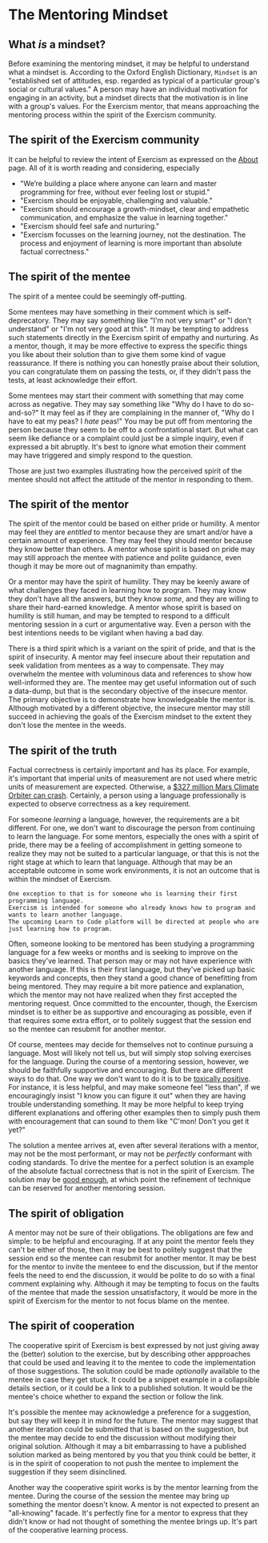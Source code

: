 # The Mentoring Mindset

## What _is_ a mindset?

Before examining the mentoring mindset, it may be helpful to understand what a mindset is.
According to the Oxford English Dictionary, `Mindset` is an "established set of attitudes, esp. regarded as typical of a particular group's social or cultural values."
A person may have an individual motivation for engaging in an activity, but a mindset directs that the motivation is in line with a group's values.
For the Exercism mentor, that means approaching the mentoring process within the spirit of the Exercism community.

## The spirit of the Exercism community

It can be helpful to review the intent of Exercism as expressed on the [About][exercism-about] page.
All of it is worth reading and considering, especially

- "We’re building a place where anyone can learn and master programming for free, without ever feeling lost or stupid."
- "Exercism should be enjoyable, challenging and valuable."
- "Exercism should encourage a growth-mindset, clear and empathetic communication, and emphasize the value in learning together."
- "Exercism should feel safe and nurturing."
- "Exercism focusses on the learning journey, not the destination. The process and enjoyment of learning is more important than absolute factual correctness."

## The spirit of the mentee

The spirit of a mentee could be seemingly off-putting.

Some mentees may have something in their comment which is self-deprecatory.
They may say something like "I'm not very smart" or "I don't understand" or "I'm not very good at this".
It may be tempting to address such statements directly in the Exercism spirit of empathy and nurturing.
As a mentor, though, it may be more effective to express the specific things you like about their solution
than to give them some kind of vague reassurance.
If there is nothing you can honestly praise about their solution, you can congratulate them on passing the tests,
or, if they didn't pass the tests, at least acknowledge their effort.

Some mentees may start their comment with something that may come across as negative.
They may say something like "Why do I have to do so-and-so?"
It may feel as if they are complaining in the manner of, "Why do I have to eat my peas? I _hate_ peas!"
You may be put off from mentoring the person because they seem to be off to a confrontational start.
But what can seem like defiance or a complaint could just be a simple inquiry, even if expressed a bit abruptly.
It's best to ignore what emotion their comment may have triggered and simply respond to the question.

Those are just two examples illustrating how the perceived spirit of the mentee should not affect the attitude of the mentor in responding to them.

## The spirit of the mentor

The spirit of the mentor could be based on either pride or humility.
A mentor may feel they are _entitled_ to mentor because they are smart and/or have a certain amount of experience.
They may feel they should mentor because they know better than others.
A mentor whose spirit is based on pride may may still approach the mentee with patience and polite guidance,
even though it may be more out of magnanimity than empathy.

Or a mentor may have the spirit of humility.
They may be keenly aware of what challenges they faced in learning how to program.
They may know they don't have all the answers, but they know _some_, and they are willing to share their hard-earned knowledge.
A mentor whose spirit is based on humility is still human, and may be tempted to respond to a difficult mentoring session in a
curt or argumentative way.
Even a person with the best intentions needs to be vigilant when having a bad day.

There is a third spirit which is a variant on the spirit of pride, and that is the spirit of insecurity.
A mentor may feel insecure about their reputation and seek validation from mentees as a way to compensate.
They may overwhelm the mentee with voluminous data and references to show how well-informed they are.
The mentee may get useful information out of such a data-dump, but that is the secondary objective of the insecure mentor.
The primary objective is to demonstrate how knowledgeable the mentor is.
Although motivated by a different objective, the insecure mentor may still succeed in achieving the goals of the Exercism mindset
to the extent they don't lose the mentee in the weeds.

## The spirit of the truth

Factual correctness is certainly important and has its place.
For example, it's important that imperial units of measurement are not used where metric units of measurement are expected.
Otherwise, a [$327 million Mars Climate Orbiter can crash][crash].
Certainly, a person using a language professionally is expected to observe correctness as a key requirement.

For someone _learning_ a language, however, the requirements are a bit different.
For one, we don't want to discourage the person from continuing to learn the language.
For some mentors, especially the ones with a spirit of pride, there may be a feeling of accomplishment in getting someone to realize
they may not be suited to a particular language, or that this is not the right stage at which to learn that language.
Although that may be an acceptable outcome in some work environments, it is not an outcome that is within the mindset of Exercism.

```exercism/note
One exception to that is for someone who is learning their first programming language.
Exercism is intended for someone who already knows how to program and wants to learn another language.
The upcoming Learn to Code platform will be directed at people who are just learning how to program.
```

Often, someone looking to be mentored has been studying a programming language for a few weeks or months and is seeking to improve on the basics they've learned.
That person may or may not have experience with another language.
If this is their first language, but they've picked up basic keywords and concepts, then they stand a good chance of benefitting from being mentored.
They may require a bit more patience and explanation, which the mentor may not have realized when they first accepted the mentoring request.
Once committed to the encounter, though, the Exercism mindset is to either be as supportive and encouraging as possible, even if that requires
some extra effort, or to politely suggest that the session end so the mentee can resubmit for another mentor.

Of course, mentees may decide for themselves not to continue pursuing a language.
Most will likely not tell us, but will simply stop solving exercises for the language.
During the course of a mentoring session, however, we should be faithfully supportive and encouraging.
But there are different ways to do that.
One way we don't want to do it is to be [toxically positive][toxic-positivity].
For instance, it is less helpful, and may make someone feel "less than", if we encouragingly insist "I know you can figure it out"
when they are having trouble understanding something.
It may be more helpful to keep trying different explanations and offering other examples then to simply
push them with encouragement that can sound to them like "C'mon! Don't you get it yet?"

The solution a mentee arrives at, even after several iterations with a mentor, may not be the most performant,
or may not be _perfectly_ conformant with coding standards.
To drive the mentee for a perfect solution is an example of the absolute factual correctness that is not in the spirit of Exercism.
The solution may be [good enough][good-enough], at which point the refinement of technique can be reserved for another mentoring session.

## The spirit of obligation

A mentor may not be sure of their obligations.
The obligations are few and simple: to be helpful and encouraging.
If at any point the mentor feels they can't be either of those, then it may be best to politely suggest that the session end
so the mentee can resubmit for another mentor.
It may be best for the mentor to invite the menteee to end the discussion, but if the mentor feels the need to end the discussion,
it would be polite to do so with a final comment explaining why.
Although it may be tempting to focus on the faults of the mentee that made the session unsatisfactory,
it would be more in the spirit of Exercism for the mentor to not focus blame on the mentee. 

## The spirit of cooperation

The cooperative spirit of Exercism is best expressed by not just giving away the (better) solution to the exercise,
but by describing other appproaches that could be used and leaving it to the mentee to code the implementation of those suggestions.
The solution could be made _optionally_ available to the mentee in case they get stuck.
It could be a snippet example in a collapsible details section, or it could be a link to a published solution.
It would be the mentee's choice whether to expand the section or follow the link.

It's possible the mentee may acknowledge a preference for a suggestion, but say they will keep it in mind for the future.
The mentor may suggest that another iteration could be submitted that is based on the suggestion,
but the mentee may decide to end the discussion without modifying their original solution.
Although it may a bit embarrassing to have a published solution marked as being mentored by you that you think could be better,
it is in the spirit of cooperation to not push the mentee to implement the suggestion if they seem disinclined.

Another way the cooperative spirit works is by the mentor learning from the mentee.
During the course of the session the mentee may bring up something the mentor doesn't know.
A mentor is not expected to present an "all-knowing" facade.
It's perfectly fine for a mentor to express that they didn't know or had not thought of something the mentee brings up.
It's part of the cooperative learning process.

[exercism-about]: https://exercism.org/about
[crash]: https://everydayastronaut.com/mars-climate-orbiter/
[toxic-positivity]: https://rightasrain.uwmedicine.org/mind/well-being/toxic-positivity
[good-enough]: https://en.wikipedia.org/wiki/Principle_of_good_enough
